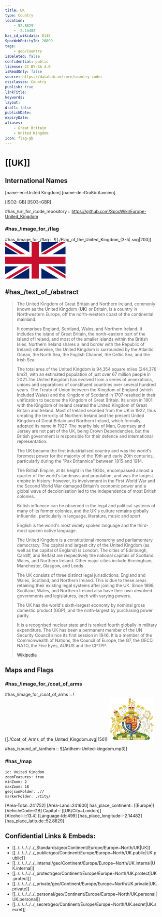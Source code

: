 ```yaml
---
title: UK
type: Country
location:
    - 52.8829
    - -2.14482
has_id_wikidata: Q145
SpocWebEntityId: 26899
tags:
    - geo/Country
isDeleted: false
confidential: public
license: CC BY-SA 4.0
isReadOnly: false
source: https://datahub.io/core/country-codes
cssclasses: Country
publish: true
linkTitle: 
keywords: 
layout: 
draft: false
publishDate: 
expiryDate: 
aliases:
    - Great Britain
    - United Kingdom
icon: flag-gb
---
```


# [[UK]] 

## International Names

[name-en::United Kingdom]
[name-de::Großbritannien]

[ISO2::GB] 
[ISO3::GBR] 

#has_/url_for_/code_repository :: https://github.com/SpocWiki/Europe-United_Kingdom 

### #has_/image_for_/flag 

#has_/image_for_/flag :: ![[./Flag_of_the_United_Kingdom_(3-5).svg|200]] <img src="./Flag_of_the_United_Kingdom_(3-5).svg" width="200"/> 

## #has_/text_of_/abstract  


> The United Kingdom of Great Britain and Northern Ireland, 
> commonly known as the United Kingdom (**UK**) or Britain, 
> is a country in Northwestern Europe, 
> off the north-western coast of the continental mainland. 
> 
> It comprises England, Scotland, Wales, and Northern Ireland. It includes the island of Great Britain, the north-eastern part of the island of Ireland, and most of the smaller islands within the British Isles. Northern Ireland shares a land border with the Republic of Ireland; otherwise, the United Kingdom is surrounded by the Atlantic Ocean, the North Sea, the English Channel, the Celtic Sea, and the Irish Sea. 
> 
> The total area of the United Kingdom is 94,354 square miles (244,376 km2), with an estimated population of just over 67 million people in 2021.The United Kingdom has evolved from a series of annexations, unions and separations of constituent countries over several hundred years. The Treaty of Union between the Kingdom of England (which included Wales) and the Kingdom of Scotland in 1707 resulted in their unification to become the Kingdom of Great Britain. Its union in 1801 with the Kingdom of Ireland created the United Kingdom of Great Britain and Ireland. Most of Ireland seceded from the UK in 1922, thus creating the terrority of Northern Ireland and the present United Kingdom of Great Britain and Northern Ireland, which formally adopted its name in 1927. The nearby Isle of Man, Guernsey and Jersey are not part of the UK, being Crown Dependencies, but the British government is responsible for their defence and international representation.
> 
> The UK became the first industrialised country 
> and was the world's foremost power for the majority of the 19th and early 20th centuries, 
> particularly during the "Pax Britannica" between 1815 and 1914. 
> 
> The British Empire, at its height in the 1920s, 
> encompassed almost a quarter of the world's landmass and population, 
> and was the largest empire in history; however, its involvement in the First World War and the Second World War damaged Britain's economic power 
> and a global wave of decolonisation led to the independence of most British colonies. 
> 
> British influence can be observed in the legal and political systems 
> of many of its former colonies, and the UK's culture remains globally influential, 
> particularly in language, literature, music and sport. 
> 
> English is the world's most widely spoken language 
> and the third-most spoken native language.
> 
> The United Kingdom is a constitutional monarchy and parliamentary democracy. 
> The capital and largest city of the United Kingdom 
> (as well as the capital of England) is London. 
> The cities of Edinburgh, Cardiff, and Belfast are respectively 
> the national capitals of Scotland, Wales, and Northern Ireland. 
> Other major cities include Birmingham, Manchester, Glasgow, and Leeds. 
> 
> The UK consists of three distinct legal jurisdictions: 
> England and Wales, Scotland, and Northern Ireland. 
> This is due to these areas retaining their existing legal systems after joining the UK. 
> Since 1998, Scotland, Wales, and Northern Ireland 
> also have their own devolved governments and legislatures, each with varying powers.
> 
> The UK has the world's sixth-largest economy by nominal gross domestic product (GDP), 
> and the ninth-largest by purchasing power parity. 
> 
> It is a recognised nuclear state and is ranked fourth globally in military expenditure. 
> The UK has been a permanent member of the UN Security Council 
> since its first session in 1946. 
> It is a member of the Commonwealth of Nations, the Council of Europe, 
> the G7, the OECD, NATO, the Five Eyes, AUKUS and the CPTPP.
>
> [Wikipedia](https://en.wikipedia.org/wiki/United%20Kingdom)


## Maps and Flags 

### #has_/image_for_/coat_of_arms 

#has_/image_for_/coat_of_arms :: ![[./Coat_of_Arms_of_the_United_Kingdom.svg|150]] <img src="./Coat_of_Arms_of_the_United_Kingdom.svg" width="150"/> 


#has_/sound_of_/anthem :: ![[Anthem-United-kingdom.mp3]]

### #has_/map  

```leaflet
id: United Kingdom
zoomFeatures: true 
minZoom: 2 
maxZoom: 18
geojsonFolder: .//
markerFolder: ./City/
```

[Area-Total::241752] 
[Area-Land::241600] 
has_place_continent:: [[Europe]]  
[VehicleCode::GB] 
Capital :: [[UK/City~London]]  
[Alcohol-l::13.4] 
[Language-Id::499] 
[has_place_longitude::-2.14482]
[has_place_latitude::52.8829]



## Confidential Links & Embeds: 
- [[../../../../../_Standards/geo/Continent/Europe/Europe~North/UK|UK]] 
- [[../../../../../_public/geo/Continent/Europe/Europe~North/UK.public|UK.public]] 
- [[../../../../../_internal/geo/Continent/Europe/Europe~North/UK.internal|UK.internal]] 
- [[../../../../../_protect/geo/Continent/Europe/Europe~North/UK.protect|UK.protect]] 
- [[../../../../../_private/geo/Continent/Europe/Europe~North/UK.private|UK.private]] 
- [[../../../../../_personal/geo/Continent/Europe/Europe~North/UK.personal|UK.personal]] 
- [[../../../../../_secret/geo/Continent/Europe/Europe~North/UK.secret|UK.secret]] 
